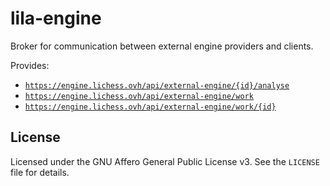 lila-engine
===========

Broker for communication between external engine providers and clients.

Provides:

* [`https://engine.lichess.ovh/api/external-engine/{id}/analyse`](https://lichess.org/api#tag/External-engine-(draft)/operation/apiExternalEngineAnalyse)
* [`https://engine.lichess.ovh/api/external-engine/work`](https://lichess.org/api#tag/External-engine-(draft)/operation/apiExternalEngineAcquire)
* [`https://engine.lichess.ovh/api/external-engine/work/{id}`](https://lichess.org/api#tag/External-engine-(draft)/operation/apiExternalEngineSubmit)

License
-------

Licensed under the GNU Affero General Public License v3. See the `LICENSE` file
for details.
